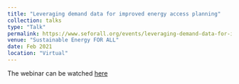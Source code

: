 ```yaml
---
title: "Leveraging demand data for improved energy access planning"
collection: talks
type: "Talk"
permalink: https://www.seforall.org/events/leveraging-demand-data-for-improved-energy-access-planning
venue: "Sustainable Energy FOR ALL"
date: Feb 2021
location: "Virtual"
---
```


The webinar can be watched [here](https://www.seforall.org/events/leveraging-demand-data-for-improved-energy-access-planning)
